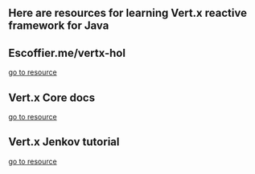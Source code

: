 ## Here are resources for learning Vert.x reactive framework for Java

## Escoffier.me/vertx-hol
[go to resource](http://escoffier.me/vertx-hol/)


## Vert.x Core docs
[go to resource](https://vertx.io/docs/vertx-core/java/)

## Vert.x Jenkov tutorial
[go to resource](http://tutorials.jenkov.com/vert.x/index.html)

